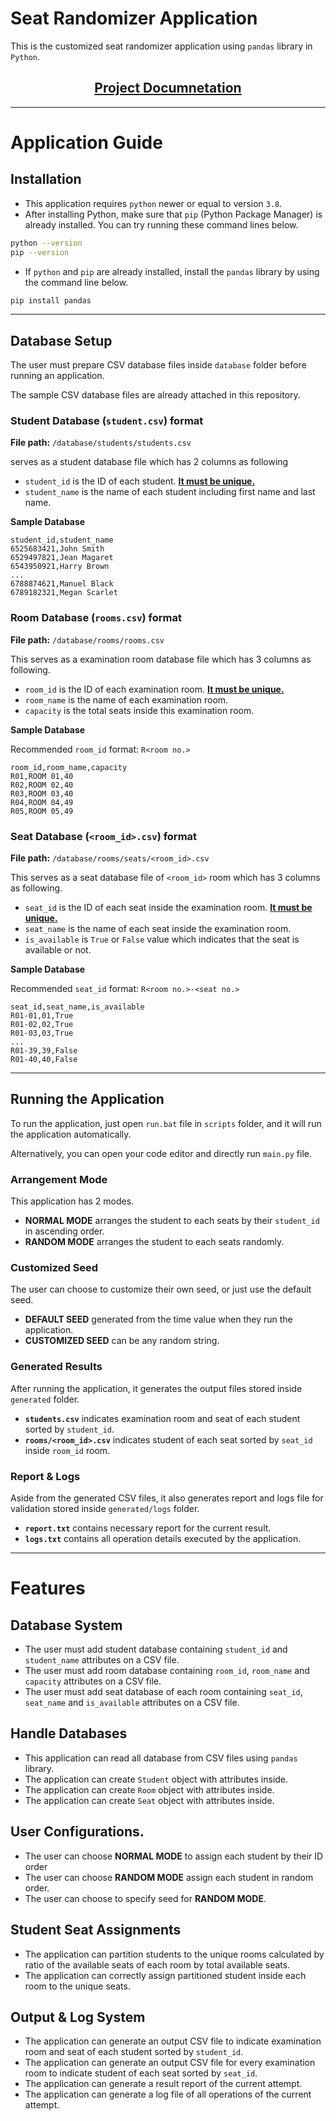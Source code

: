 # Seat Randomizer Application

This is the customized seat randomizer application using `pandas` library in
`Python`.

<div align="center">
    <h2>
        <a href="/docs/README.md">
            Project Documnetation
        </a>
    </h2>
</div>

---

# Application Guide

## Installation

-   This application requires `python` newer or equal to version `3.8`.
-   After installing Python, make sure that `pip` (Python Package Manager) is
    already installed. You can try running these command lines below.

```bash
python --version
pip --version
```

-   If `python` and `pip` are already installed, install the `pandas` library by
    using the command line below.

```bash
pip install pandas
```

---

## Database Setup

The user must prepare CSV database files inside `database` folder before running
an application.

The sample CSV database files are already attached in this repository.

### Student Database (`student.csv`) format

**File path:** `/database/students/students.csv`

serves as a student database file which has 2 columns as following

-   `student_id` is the ID of each student. <ins>**It must be unique.**</ins>
-   `student_name` is the name of each student including first name and last
    name.

**Sample Database**

```
student_id,student_name
6525683421,John Smith
6529497821,Jean Magaret
6543950921,Harry Brown
...
6788874621,Manuel Black
6789182321,Megan Scarlet
```

### Room Database (`rooms.csv`) format

**File path:** `/database/rooms/rooms.csv`

This serves as a examination room database file which has 3 columns as
following.

-   `room_id` is the ID of each examination room. <ins>**It must be
    unique.**</ins>
-   `room_name` is the name of each examination room.
-   `capacity` is the total seats inside this examination room.

**Sample Database**

Recommended `room_id` format: `R<room no.>`

```
room_id,room_name,capacity
R01,ROOM 01,40
R02,ROOM 02,40
R03,ROOM 03,40
R04,ROOM 04,49
R05,ROOM 05,49
```

### Seat Database (`<room_id>.csv`) format

**File path:** `/database/rooms/seats/<room_id>.csv`

This serves as a seat database file of `<room_id>` room which has 3 columns as
following.

-   `seat_id` is the ID of each seat inside the examination room. <ins>**It must
    be unique.**</ins>
-   `seat_name` is the name of each seat inside the examination room.
-   `is_available` is `True` or `False` value which indicates that the seat is
    available or not.

**Sample Database**

Recommended `seat_id` format: `R<room no.>-<seat no.>`

```
seat_id,seat_name,is_available
R01-01,01,True
R01-02,02,True
R01-03,03,True
...
R01-39,39,False
R01-40,40,False
```

---

## Running the Application

To run the application, just open `run.bat` file in `scripts` folder, and it
will run the application automatically.

Alternatively, you can open your code editor and directly run `main.py` file.

### Arrangement Mode

This application has 2 modes.

-   **NORMAL MODE** arranges the student to each seats by their `student_id` in
    ascending order.
-   **RANDOM MODE** arranges the student to each seats randomly.

### Customized Seed

The user can choose to customize their own seed, or just use the default seed.

-   **DEFAULT SEED** generated from the time value when they run the
    application.
-   **CUSTOMIZED SEED** can be any random string.

### Generated Results

After running the application, it generates the output files stored inside
`generated` folder.

-   **`students.csv`** indicates examination room and seat of each student
    sorted by `student_id`.
-   **`rooms/<room_id>.csv`** indicates student of each seat sorted by `seat_id`
    inside `room_id` room.

### Report & Logs

Aside from the generated CSV files, it also generates report and logs file for
validation stored inside `generated/logs` folder.

-   **`report.txt`** contains necessary report for the current result.
-   **`logs.txt`** contains all operation details executed by the application.

---

# Features

## Database System

-   The user must add student database containing `student_id` and
    `student_name` attributes on a CSV file.
-   The user must add room database containing `room_id`, `room_name` and
    `capacity` attributes on a CSV file.
-   The user must add seat database of each room containing `seat_id`,
    `seat_name` and `is_available` attributes on a CSV file.

## Handle Databases

-   This application can read all database from CSV files using `pandas`
    library.
-   The application can create `Student` object with attributes inside.
-   The application can create `Room` object with attributes inside.
-   The application can create `Seat` object with attributes inside.

## User Configurations.

-   The user can choose **NORMAL MODE** to assign each student by their ID order
-   The user can choose **RANDOM MODE** assign each student in random order.
-   The user can choose to specify seed for **RANDOM MODE**.

## Student Seat Assignments

-   The application can partition students to the unique rooms calculated by
    ratio of the available seats of each room by total available seats.
-   The application can correctly assign partitioned student inside each room to
    the unique seats.

## Output & Log System

-   The application can generate an output CSV file to indicate examination room
    and seat of each student sorted by `student_id`.
-   The application can generate an output CSV file for every examination room
    to indicate student of each seat sorted by `seat_id`.
-   The application can generate a result report of the current attempt.
-   The application can generate a log file of all operations of the current
    attempt.
